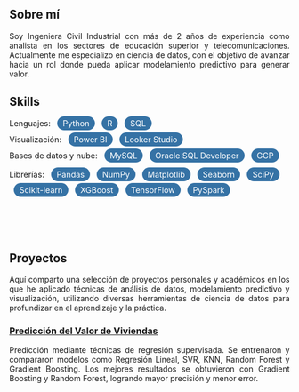 ## Sobre mí

<div style="text-align: justify;margin-bottom: 20px;">

Soy Ingeniera Civil Industrial con más de 2 años de experiencia como analista en los sectores de educación superior y telecomunicaciones. Actualmente me especializo en ciencia de datos, con el objetivo de avanzar hacia un rol donde pueda aplicar modelamiento predictivo para generar valor.

</div>

## Skills

<div style="font-weight:normal; font-size:0.9rem; margin-bottom:0;">Lenguajes: 
  <span style="background-color:#3572A5; color:white; padding:4px 10px; border-radius:20px; margin-left:8px; font-size:0.9rem; font-weight:normal;">Python</span>
  <span style="background-color:#3572A5; color:white; padding:4px 10px; border-radius:20px; margin-left:8px; font-size:0.9rem; font-weight:normal;">R</span>
  <span style="background-color:#3572A5; color:white; padding:4px 10px; border-radius:20px; margin-left:8px; font-size:0.9rem; font-weight:normal;">SQL</span>
</div>

<div style="font-weight:normal; font-size:0.9rem; margin-bottom:0; margin-top:12px;">Visualización: 
  <span style="background-color:#3572A5; color:white; padding:4px 10px; border-radius:20px; margin-left:8px; font-size:0.9rem; font-weight:normal;">Power BI</span>
  <span style="background-color:#3572A5; color:white; padding:4px 10px; border-radius:20px; margin-left:8px; font-size:0.9rem; font-weight:normal;">Looker Studio</span>
</div>

<div style="font-weight:normal; font-size:0.9rem; margin-bottom:0; margin-top:12px;">Bases de datos y nube: 
  <span style="background-color:#3572A5; color:white; padding:4px 10px; border-radius:20px; margin-left:8px; font-size:0.9rem; font-weight:normal;">MySQL</span>
  <span style="background-color:#3572A5; color:white; padding:4px 10px; border-radius:20px; margin-left:8px; font-size:0.9rem; font-weight:normal;">Oracle SQL Developer</span>
  <span style="background-color:#3572A5; color:white; padding:4px 10px; border-radius:20px; margin-left:8px; font-size:0.9rem; font-weight:normal;">GCP</span>
</div>

<div style="font-weight:normal; font-size:0.9rem; margin-bottom:0; margin-top:12px; line-height:2;">Librerías: 
  <span style="background-color:#3572A5; color:white; padding:4px 10px; border-radius:20px; margin-left:8px; font-size:0.9rem; font-weight:normal;">Pandas</span>
  <span style="background-color:#3572A5; color:white; padding:4px 10px; border-radius:20px; margin-left:8px; font-size:0.9rem; font-weight:normal;">NumPy</span>
  <span style="background-color:#3572A5; color:white; padding:4px 10px; border-radius:20px; margin-left:8px; font-size:0.9rem; font-weight:normal;">Matplotlib</span>
  <span style="background-color:#3572A5; color:white; padding:4px 10px; border-radius:20px; margin-left:8px; font-size:0.9rem; font-weight:normal;">Seaborn</span>
  <span style="background-color:#3572A5; color:white; padding:4px 10px; border-radius:20px; margin-left:8px; font-size:0.9rem; font-weight:normal;">SciPy</span>
  <span style="background-color:#3572A5; color:white; padding:4px 10px; border-radius:20px; margin-left:8px; font-size:0.9rem; font-weight:normal;">Scikit-learn</span>
  <span style="background-color:#3572A5; color:white; padding:4px 10px; border-radius:20px; margin-left:8px; font-size:0.9rem; font-weight:normal;">XGBoost</span>
  <span style="background-color:#3572A5; color:white; padding:4px 10px; border-radius:20px; margin-left:8px; font-size:0.9rem; font-weight:normal;">TensorFlow</span>
  <span style="background-color:#3572A5; color:white; padding:4px 10px; border-radius:20px; margin-left:8px; font-size:0.9rem; font-weight:normal;">PySpark</span> 
</div>

<br><br><br>
## Proyectos

<div style="text-align: justify; margin-bottom: 20px;">

Aquí comparto una selección de proyectos personales y académicos en los que he aplicado técnicas de análisis de datos, modelamiento predictivo y visualización, utilizando diversas herramientas de ciencia de datos para profundizar en el aprendizaje y la práctica.
</div>

### [Predicción del Valor de Viviendas]([https://tu-link.com](https://github.com/dleonriva/Proyectos-de-Datos/blob/main/Housing%20Price%20Prediction/Housing%20Price%20Prediction.ipynb))

<div style="text-align: justify;">
Predicción mediante técnicas de regresión supervisada. Se entrenaron y compararon modelos como Regresión Lineal, SVR, KNN, Random Forest y Gradient Boosting. Los mejores resultados se obtuvieron con Gradient Boosting y Random Forest, logrando mayor precisión y menor error.
</div>
